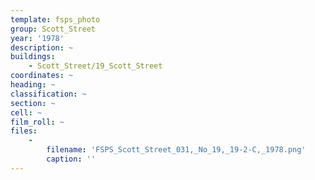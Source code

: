 ```yaml
---
template: fsps_photo
group: Scott_Street
year: '1978'
description: ~
buildings:
    - Scott_Street/19_Scott_Street
coordinates: ~
heading: ~
classification: ~
section: ~
cell: ~
film_roll: ~
files:
    -
        filename: 'FSPS_Scott_Street_031,_No_19,_19-2-C,_1978.png'
        caption: ''
---
```


